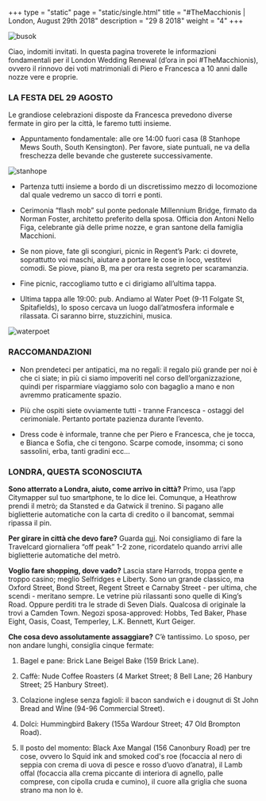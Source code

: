+++
type = "static"
page = "static/single.html"
title = "#TheMacchionis | London, August 29th 2018"
description = "29 8 2018"
weight = "4"
+++

![busok](/images/vault/busok.jpg)

Ciao, indomiti invitati. In questa pagina troverete le informazioni fondamentali per il London Wedding Renewal (d’ora in poi #TheMacchionis), ovvero il rinnovo dei voti matrimoniali di Piero e Francesca a 10 anni dalle nozze vere e proprie.

### LA FESTA DEL 29 AGOSTO

Le grandiose celebrazioni disposte da Francesca prevedono diverse fermate in giro per la città, le faremo tutti insieme. 

- Appuntamento fondamentale: alle ore 14:00 fuori casa (8 Stanhope Mews South, South Kensington). Per favore, siate puntuali, ne va della freschezza delle bevande che gusterete successivamente. 

![stanhope](/images/vault/stanhope.jpg)

- Partenza tutti insieme a bordo di un discretissimo mezzo di locomozione dal quale vedremo un sacco di torri e ponti.
 
- Cerimonia “flash mob” sul ponte pedonale Millennium Bridge, firmato da Norman Foster, architetto preferito della sposa. Officia don Antoni Nello Figa, celebrante già delle prime nozze, e gran santone della famiglia Macchioni. 

- Se non piove, fate gli scongiuri, picnic in Regent’s Park: ci dovrete, soprattutto voi maschi, aiutare a portare le cose in loco, vestitevi comodi. Se piove, piano B, ma per ora resta segreto per scaramanzia. 

- Fine picnic, raccogliamo tutto e ci dirigiamo all’ultima tappa. 

- Ultima tappa alle 19:00: pub. Andiamo al Water Poet (9-11 Folgate St, Spitafields), lo sposo cercava un luogo dall’atmosfera informale e rilassata. Ci saranno birre, stuzzichini, musica.

![waterpoet](/images/vault/waterpoet.jpg)


### RACCOMANDAZIONI

- Non prendeteci per antipatici, ma no regali: il regalo più grande per noi è che ci siate; in più ci siamo impoveriti nel corso dell’organizzazione, quindi per risparmiare viaggiamo solo con bagaglio a mano e non avremmo praticamente spazio. 

- Più che ospiti siete ovviamente tutti - tranne Francesca -  ostaggi del cerimoniale. Pertanto portate pazienza durante l’evento. 

- Dress code è informale, tranne che per Piero e Francesca, che je tocca, e Bianca e Sofia, che ci tengono. Scarpe comode, insomma; ci sono sassolini, erba, tanti gradini ecc...

### LONDRA, QUESTA SCONOSCIUTA

**Sono atterrato a Londra, aiuto, come arrivo in città?**
Primo, usa l’app Citymapper sul tuo smartphone, te lo dice lei. Comunque, a Heathrow prendi il metrò; da Stansted e da Gatwick il trenino. Si pagano alle biglietterie automatiche con la carta di credito o il bancomat, semmai ripassa il pin.

**Per girare in città che devo fare?**
Guarda [qui](https://tfl.gov.uk/fares-and-payments/). Noi consigliamo di fare la Travelcard giornaliera “off peak” 1-2 zone, ricordatelo quando arrivi alle biglietterie automatiche del metrò.

**Voglio fare shopping, dove vado?**
Lascia stare Harrods, troppa gente e troppo casino; meglio Selfridges e Liberty. Sono un grande classico, ma Oxford Street, Bond Street, Regent Street e Carnaby Street - per ultima, che scendi - meritano sempre. Le vetrine più rilassanti sono quelle di King’s Road. Oppure perditi tra le strade di Seven Dials. Qualcosa di originale la trovi a Camden Town. Negozi sposa-approved: Hobbs, Ted Baker, Phase Eight, Oasis, Coast, Temperley, L.K. Bennett, Kurt Geiger. 

**Che cosa devo assolutamente assaggiare?**
C’è tantissimo. Lo sposo, per non andare lunghi, consiglia cinque fermate: 

1) Bagel e pane: Brick Lane Beigel Bake (159 Brick Lane).

2) Caffè: Nude Coffee Roasters (4 Market Street; 8 Bell Lane; 26 Hanbury Street; 25 Hanbury Street).

3) Colazione inglese senza fagioli: il bacon sandwich e i dougnut di St John Bread and Wine (94-96 Commercial Street).

4) Dolci: Hummingbird Bakery (155a Wardour Street; 47 Old Brompton Road).

5) Il posto del momento: Black Axe Mangal (156 Canonbury Road) per tre cose, ovvero lo Squid ink and smoked cod's roe (focaccia al nero di seppia con crema di uova di pesce e rosso d’uovo d’anatra), il Lamb offal (focaccia alla crema piccante di interiora di agnello, palle comprese, con cipolla cruda e cumino), il cuore alla griglia che suona strano ma non lo è.
